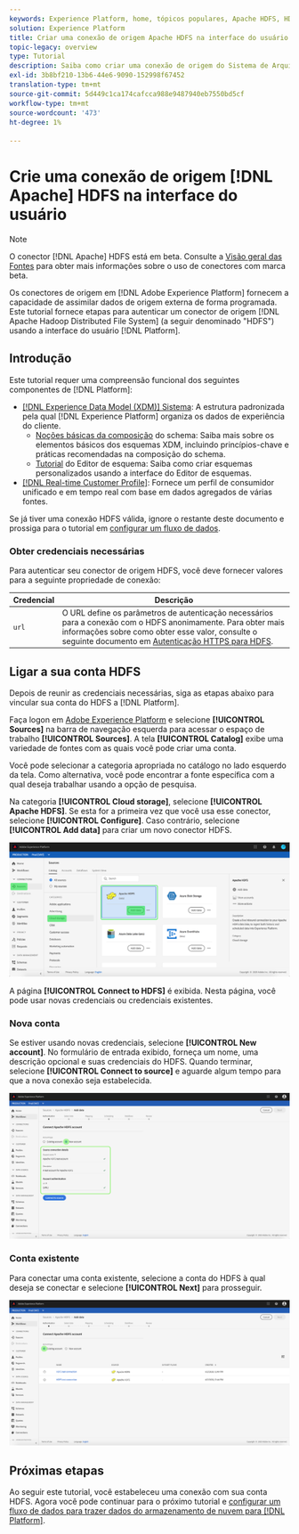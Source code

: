 ```yaml
---
keywords: Experience Platform, home, tópicos populares, Apache HDFS, HDFS, hdfs
solution: Experience Platform
title: Criar uma conexão de origem Apache HDFS na interface do usuário
topic-legacy: overview
type: Tutorial
description: Saiba como criar uma conexão de origem do Sistema de Arquivos Distribuído do Apache Hadoop usando a interface do usuário do Adobe Experience Platform.
exl-id: 3b8bf210-13b6-44e6-9090-152998f67452
translation-type: tm+mt
source-git-commit: 5d449c1ca174cafcca988e9487940eb7550bd5cf
workflow-type: tm+mt
source-wordcount: '473'
ht-degree: 1%

---
```


# Crie uma conexão de origem [!DNL Apache] HDFS na interface do usuário

>[!NOTE]
>
>O conector [!DNL Apache] HDFS está em beta. Consulte a [Visão geral das Fontes](../../../../home.md#terms-and-conditions) para obter mais informações sobre o uso de conectores com marca beta.

Os conectores de origem em [!DNL Adobe Experience Platform] fornecem a capacidade de assimilar dados de origem externa de forma programada. Este tutorial fornece etapas para autenticar um conector de origem [!DNL Apache Hadoop Distributed File System] (a seguir denominado &quot;HDFS&quot;) usando a interface do usuário [!DNL Platform].

## Introdução

Este tutorial requer uma compreensão funcional dos seguintes componentes de [!DNL Platform]:

- [[!DNL Experience Data Model (XDM)] Sistema](../../../../../xdm/home.md): A estrutura padronizada pela qual  [!DNL Experience Platform] organiza os dados de experiência do cliente.
   - [Noções básicas da composição](../../../../../xdm/schema/composition.md) do schema: Saiba mais sobre os elementos básicos dos esquemas XDM, incluindo princípios-chave e práticas recomendadas na composição do schema.
   - [Tutorial](../../../../../xdm/tutorials/create-schema-ui.md) do Editor de esquema: Saiba como criar esquemas personalizados usando a interface do Editor de esquemas.
- [[!DNL Real-time Customer Profile]](../../../../../profile/home.md): Fornece um perfil de consumidor unificado e em tempo real com base em dados agregados de várias fontes.

Se já tiver uma conexão HDFS válida, ignore o restante deste documento e prossiga para o tutorial em [configurar um fluxo de dados](../../dataflow/batch/cloud-storage.md).

### Obter credenciais necessárias

Para autenticar seu conector de origem HDFS, você deve fornecer valores para a seguinte propriedade de conexão:

| Credencial | Descrição |
| ---------- | ----------- |
| `url` | O URL define os parâmetros de autenticação necessários para a conexão com o HDFS anonimamente. Para obter mais informações sobre como obter esse valor, consulte o seguinte documento em [Autenticação HTTPS para HDFS](https://hadoop.apache.org/docs/r1.2.1/HttpAuthentication.html). |

## Ligar a sua conta HDFS

Depois de reunir as credenciais necessárias, siga as etapas abaixo para vincular sua conta do HDFS a [!DNL Platform].

Faça logon em [Adobe Experience Platform](https://platform.adobe.com) e selecione **[!UICONTROL Sources]** na barra de navegação esquerda para acessar o espaço de trabalho **[!UICONTROL Sources]**. A tela **[!UICONTROL Catalog]** exibe uma variedade de fontes com as quais você pode criar uma conta.

Você pode selecionar a categoria apropriada no catálogo no lado esquerdo da tela. Como alternativa, você pode encontrar a fonte específica com a qual deseja trabalhar usando a opção de pesquisa.

Na categoria **[!UICONTROL Cloud storage]**, selecione **[!UICONTROL Apache HDFS]**. Se esta for a primeira vez que você usa esse conector, selecione **[!UICONTROL Configure]**. Caso contrário, selecione **[!UICONTROL Add data]** para criar um novo conector HDFS.

![catálogo](../../../../images/tutorials/create/hdfs/catalog.png)

A página **[!UICONTROL Connect to HDFS]** é exibida. Nesta página, você pode usar novas credenciais ou credenciais existentes.

### Nova conta

Se estiver usando novas credenciais, selecione **[!UICONTROL New account]**. No formulário de entrada exibido, forneça um nome, uma descrição opcional e suas credenciais do HDFS. Quando terminar, selecione **[!UICONTROL Connect to source]** e aguarde algum tempo para que a nova conexão seja estabelecida.

![connect](../../../../images/tutorials/create/hdfs/new.png)

### Conta existente

Para conectar uma conta existente, selecione a conta do HDFS à qual deseja se conectar e selecione **[!UICONTROL Next]** para prosseguir.

![existente](../../../../images/tutorials/create/hdfs/existing.png)

## Próximas etapas

Ao seguir este tutorial, você estabeleceu uma conexão com sua conta HDFS. Agora você pode continuar para o próximo tutorial e [configurar um fluxo de dados para trazer dados do armazenamento de nuvem para [!DNL Platform]](../../dataflow/batch/cloud-storage.md).
